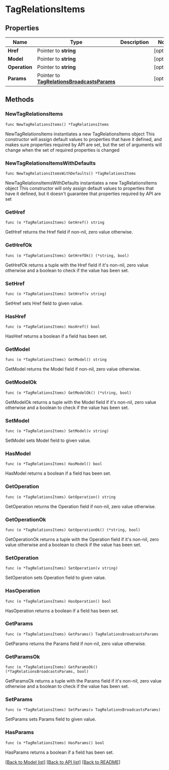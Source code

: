 # TagRelationsItems

## Properties

Name | Type | Description | Notes
------------ | ------------- | ------------- | -------------
**Href** | Pointer to **string** |  | [optional] 
**Model** | Pointer to **string** |  | [optional] 
**Operation** | Pointer to **string** |  | [optional] 
**Params** | Pointer to [**TagRelationsBroadcastsParams**](TagRelationsBroadcastsParams.md) |  | [optional] 

## Methods

### NewTagRelationsItems

`func NewTagRelationsItems() *TagRelationsItems`

NewTagRelationsItems instantiates a new TagRelationsItems object
This constructor will assign default values to properties that have it defined,
and makes sure properties required by API are set, but the set of arguments
will change when the set of required properties is changed

### NewTagRelationsItemsWithDefaults

`func NewTagRelationsItemsWithDefaults() *TagRelationsItems`

NewTagRelationsItemsWithDefaults instantiates a new TagRelationsItems object
This constructor will only assign default values to properties that have it defined,
but it doesn't guarantee that properties required by API are set

### GetHref

`func (o *TagRelationsItems) GetHref() string`

GetHref returns the Href field if non-nil, zero value otherwise.

### GetHrefOk

`func (o *TagRelationsItems) GetHrefOk() (*string, bool)`

GetHrefOk returns a tuple with the Href field if it's non-nil, zero value otherwise
and a boolean to check if the value has been set.

### SetHref

`func (o *TagRelationsItems) SetHref(v string)`

SetHref sets Href field to given value.

### HasHref

`func (o *TagRelationsItems) HasHref() bool`

HasHref returns a boolean if a field has been set.

### GetModel

`func (o *TagRelationsItems) GetModel() string`

GetModel returns the Model field if non-nil, zero value otherwise.

### GetModelOk

`func (o *TagRelationsItems) GetModelOk() (*string, bool)`

GetModelOk returns a tuple with the Model field if it's non-nil, zero value otherwise
and a boolean to check if the value has been set.

### SetModel

`func (o *TagRelationsItems) SetModel(v string)`

SetModel sets Model field to given value.

### HasModel

`func (o *TagRelationsItems) HasModel() bool`

HasModel returns a boolean if a field has been set.

### GetOperation

`func (o *TagRelationsItems) GetOperation() string`

GetOperation returns the Operation field if non-nil, zero value otherwise.

### GetOperationOk

`func (o *TagRelationsItems) GetOperationOk() (*string, bool)`

GetOperationOk returns a tuple with the Operation field if it's non-nil, zero value otherwise
and a boolean to check if the value has been set.

### SetOperation

`func (o *TagRelationsItems) SetOperation(v string)`

SetOperation sets Operation field to given value.

### HasOperation

`func (o *TagRelationsItems) HasOperation() bool`

HasOperation returns a boolean if a field has been set.

### GetParams

`func (o *TagRelationsItems) GetParams() TagRelationsBroadcastsParams`

GetParams returns the Params field if non-nil, zero value otherwise.

### GetParamsOk

`func (o *TagRelationsItems) GetParamsOk() (*TagRelationsBroadcastsParams, bool)`

GetParamsOk returns a tuple with the Params field if it's non-nil, zero value otherwise
and a boolean to check if the value has been set.

### SetParams

`func (o *TagRelationsItems) SetParams(v TagRelationsBroadcastsParams)`

SetParams sets Params field to given value.

### HasParams

`func (o *TagRelationsItems) HasParams() bool`

HasParams returns a boolean if a field has been set.


[[Back to Model list]](../README.md#documentation-for-models) [[Back to API list]](../README.md#documentation-for-api-endpoints) [[Back to README]](../README.md)


